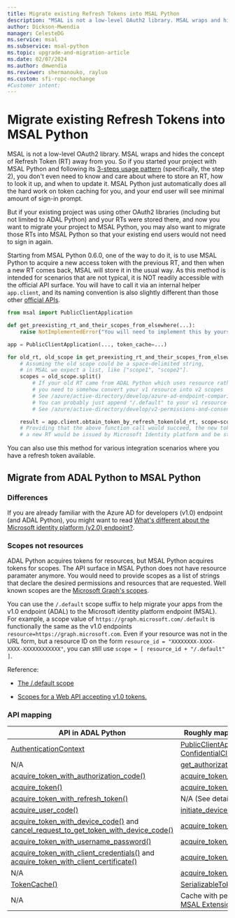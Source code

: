 ```yaml
---
title: Migrate existing Refresh Tokens into MSAL Python
description: "MSAL is not a low-level OAuth2 library. MSAL wraps and hides the concept of Refresh Token (RT) away from you."
author: Dickson-Mwendia
manager: CelesteDG
ms.service: msal
ms.subservice: msal-python
ms.topic: upgrade-and-migration-article
ms.date: 02/07/2024
ms.author: dmwendia
ms.reviewer: shermanouko, rayluo
ms.custom: sfi-ropc-nochange
#Customer intent: 
---
```


# Migrate existing Refresh Tokens into MSAL Python

MSAL is not a low-level OAuth2 library. MSAL wraps and hides the concept of Refresh Token (RT) away from you. So if you started your project with MSAL Python and following its [3-steps usage pattern](https://github.com/AzureAD/microsoft-authentication-library-for-python/blob/dev/README.md#usage-and-samples) (specifically, the step 2), you don't even need to know and care about where to store an RT, how to look it up, and when to update it. MSAL Python just automatically does all the hard work on token caching for you, and your end user will see minimal amount of sign-in prompt.

But if your existing project was using other OAuth2 libraries (including but not limited to ADAL Python) and your RTs were stored there, and now you want to migrate your project to MSAL Python, you may also want to migrate those RTs into MSAL Python so that your existing end users would not need to sign in again.

Starting from MSAL Python 0.6.0, one of the way to do it,
is to use MSAL Python to acquire a new access token with the previous RT,
and then when a new RT comes back, MSAL will store it in the usual way.
As this method is intended for scenarios that are not typical, it is NOT readily accessible with the official API surface.
You will have to call it via an internal helper `app.client`,
and its naming convention is also slightly different than those other
[official APIs]().

```python
from msal import PublicClientApplication

def get_preexisting_rt_and_their_scopes_from_elsewhere(...):
    raise NotImplementedError("You will need to implement this by yourself")

app = PublicClientApplication(..., token_cache=...)

for old_rt, old_scope in get_preexisting_rt_and_their_scopes_from_elsewhere(...):
    # Assuming the old scope could be a space-delimited string,
    # in MSAL we expect a list, like ["scope1", "scope2"].
    scopes = old_scope.split()
        # If your old RT came from ADAL Python which uses resource rather than scope,
        # you need to somehow convert your v1 resource into v2 scopes
        # See /azure/active-directory/develop/azure-ad-endpoint-comparison#scopes-not-resources
        # You can probably just append "/.default" to your v1 resource to form a scope
        # See /azure/active-directory/develop/v2-permissions-and-consent#the-default-scope

    result = app.client.obtain_token_by_refresh_token(old_rt, scope=scopes)
    # Providing that the above function call would succeed, the new token(s) would be returned,
    # a new RT would be issued by Microsoft Identity platform and be stored in new msal cache.
```

You can also use this method for various integration scenarios where you have a refresh token available.

## Migrate from ADAL Python to MSAL Python

### Differences

If you are already familiar with the Azure AD for developers (v1.0) endpoint (and ADAL Python), you might want to read [What's different about the Microsoft identity platform (v2.0) endpoint?](/azure/active-directory/develop/azure-ad-endpoint-comparison).

### Scopes not resources

ADAL Python acquires tokens for resources, but MSAL Python acquires tokens for scopes. The API surface in MSAL Python does not have resource paramater anymore. You would need to provide scopes as a list of strings that declare the desired permissions and resources that are requested. Well known scopes are the [Microsoft Graph's scopes](/graph/permissions-reference).

You can use the `/.default` scope suffix to help migrate your apps from the v1.0 endpoint (ADAL) to the Microsoft identity platform endpoint (MSAL). For example, a scope value of `https://graph.microsoft.com/.default` is functionally the same as the v1.0 endpoints `resource=https://graph.microsoft.com`. Even if your resource was not in the URL form, but a resource ID on the form `resource_id = "XXXXXXXX-XXXX-XXXX-XXXXXXXXXXXX"`, you can still use `scope = [ resource_id + "/.default" ]`.

Reference: 

* [The /.default scope](/azure/active-directory/develop/v2-permissions-and-consent#the-default-scope)

* [Scopes for a Web API accepting v1.0 tokens.](/azure/active-directory/develop/msal-v1-app-scopes)

### API mapping

| API in ADAL Python  | Roughly maps to API in MSAL Python |
| ------------------- | ---------------------------------- |
| [AuthenticationContext](https://adal-python.readthedocs.io/en/latest/#adal.AuthenticationContext)  | [PublicClientApplication or ConfidentialClientApplication](https://msal-python.readthedocs.io/en/latest/#msal.ClientApplication.__init__)  |
| N/A  | [get_authorization_request_url()](https://msal-python.readthedocs.io/en/latest/#msal.ClientApplication.get_authorization_request_url)  |
| [acquire_token_with_authorization_code()](https://adal-python.readthedocs.io/en/latest/#adal.AuthenticationContext.acquire_token_with_authorization_code) | [acquire_token_by_authorization_code()](https://msal-python.readthedocs.io/en/latest/#msal.ClientApplication.acquire_token_by_authorization_code) |
| [acquire_token()](https://adal-python.readthedocs.io/en/latest/#adal.AuthenticationContext.acquire_token) | [acquire_token_silent()](https://msal-python.readthedocs.io/en/latest/#msal.ClientApplication.acquire_token_silent) |
| [acquire_token_with_refresh_token()](https://adal-python.readthedocs.io/en/latest/#adal.AuthenticationContext.acquire_token_with_refresh_token) | N/A (See details in [this section](#migrate-existing-refresh-tokens-into-msal-python)) |
| [acquire_user_code()](https://adal-python.readthedocs.io/en/latest/#adal.AuthenticationContext.acquire_user_code) | [initiate_device_flow()](https://msal-python.readthedocs.io/en/latest/#msal.PublicClientApplication.initiate_device_flow) |
| [acquire_token_with_device_code()](https://adal-python.readthedocs.io/en/latest/#adal.AuthenticationContext.acquire_token_with_device_code) and [cancel_request_to_get_token_with_device_code()](https://adal-python.readthedocs.io/en/latest/#adal.AuthenticationContext.cancel_request_to_get_token_with_device_code) | [acquire_token_by_device_flow()](https://msal-python.readthedocs.io/en/latest/#msal.PublicClientApplication.acquire_token_by_device_flow) |
| [acquire_token_with_username_password()](https://adal-python.readthedocs.io/en/latest/#adal.AuthenticationContext.acquire_token_with_username_password) | [acquire_token_by_username_password()](https://msal-python.readthedocs.io/en/latest/#msal.PublicClientApplication.acquire_token_by_username_password) |
| [acquire_token_with_client_credentials()](https://adal-python.readthedocs.io/en/latest/#adal.AuthenticationContext.acquire_token_with_client_credentials) and [acquire_token_with_client_certificate()](https://adal-python.readthedocs.io/en/latest/#adal.AuthenticationContext.acquire_token_with_client_certificate) | [acquire_token_for_client()](https://msal-python.readthedocs.io/en/latest/#msal.ConfidentialClientApplication.acquire_token_for_client) |
| N/A | [acquire_token_on_behalf_of()](https://msal-python.readthedocs.io/en/latest/#msal.ConfidentialClientApplication.acquire_token_on_behalf_of) |
| [TokenCache()](https://adal-python.readthedocs.io/en/latest/#adal.TokenCache) | [SerializableTokenCache()](https://msal-python.readthedocs.io/en/latest/#msal.SerializableTokenCache) |
| N/A | Cache with persistence, available from [MSAL Extensions](https://github.com/marstr/original-microsoft-authentication-extensions-for-python) |

